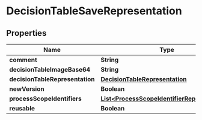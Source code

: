 
# DecisionTableSaveRepresentation

## Properties
Name | Type | Description | Notes
------------ | ------------- | ------------- | -------------
**comment** | **String** |  |  [optional]
**decisionTableImageBase64** | **String** |  |  [optional]
**decisionTableRepresentation** | [**DecisionTableRepresentation**](DecisionTableRepresentation.md) |  |  [optional]
**newVersion** | **Boolean** |  |  [optional]
**processScopeIdentifiers** | [**List&lt;ProcessScopeIdentifierRepresentation&gt;**](ProcessScopeIdentifierRepresentation.md) |  |  [optional]
**reusable** | **Boolean** |  |  [optional]



